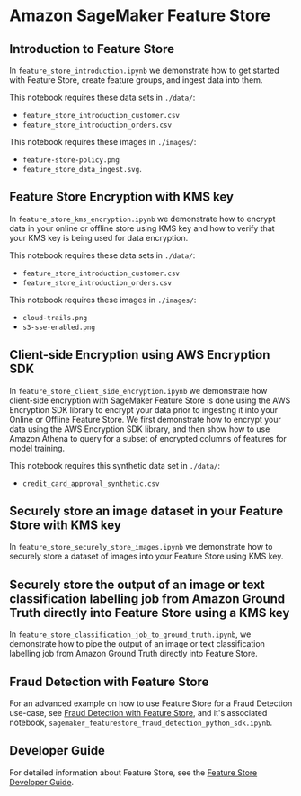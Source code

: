# Amazon SageMaker Feature Store

## Introduction to Feature Store
In `feature_store_introduction.ipynb` we demonstrate how to get started with Feature Store, create feature groups, and ingest data into them.

This notebook requires these data sets in `./data/`:

* `feature_store_introduction_customer.csv`
* `feature_store_introduction_orders.csv`

This notebook requires these images in `./images/`:

* `feature-store-policy.png`
* `feature_store_data_ingest.svg`.

## Feature Store Encryption with KMS key
In `feature_store_kms_encryption.ipynb` we demonstrate how to encrypt data in your online or offline store using KMS key and how to verify that your KMS key is being used for data encryption. 

This notebook requires these data sets in `./data/`:
* `feature_store_introduction_customer.csv`
* `feature_store_introduction_orders.csv`

This notebook requires these images in `./images/`:
* `cloud-trails.png`
* `s3-sse-enabled.png`

## Client-side Encryption using AWS Encryption SDK
In `feature_store_client_side_encryption.ipynb` we demonstrate how client-side encryption with SageMaker Feature Store is done using the AWS Encryption SDK library to encrypt your data prior to ingesting it into your Online or Offline Feature Store. We first demonstrate how to encrypt your data using the AWS Encryption SDK library, and then show how to use Amazon Athena to query for a subset of encrypted columns of features for model training.

This notebook requires this synthetic data set in `./data/`:
* `credit_card_approval_synthetic.csv`

## Securely store an image dataset in your Feature Store with KMS key
In `feature_store_securely_store_images.ipynb` we demonstrate how to securely store a dataset of images into your Feature Store using KMS key. 

## Securely store the output of an image or text classification labelling job from Amazon Ground Truth directly into Feature Store using a KMS key
In `feature_store_classification_job_to_ground_truth.ipynb`, we demonstrate how to pipe the output of an image or text classification labelling job from Amazon Ground Truth directly into Feature Store. 

## Fraud Detection with Feature Store
For an advanced example on how to use Feature Store for a Fraud Detection use-case, see [Fraud Detection with Feature Store](https://sagemaker-examples.readthedocs.io/en/latest/sagemaker-featurestore/sagemaker_featurestore_fraud_detection_python_sdk.html), and it's associated notebook, `sagemaker_featurestore_fraud_detection_python_sdk.ipynb`.

## Developer Guide
For detailed information about Feature Store, see the [Feature Store Developer Guide](https://docs.aws.amazon.com/sagemaker/latest/dg/feature-store.html).  
